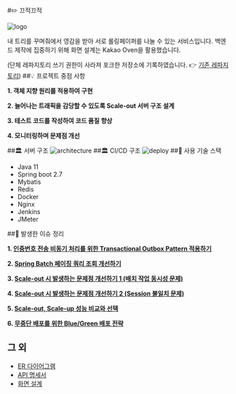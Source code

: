 #✏️ 끄적끄적

![logo](https://user-images.githubusercontent.com/20836023/210495864-5916d416-823e-4167-9260-b5356e4b0525.jpeg)

내 트리를 꾸며줘에서 영감을 받아 서로 롤링페이퍼를 나눌 수 있는 서비스입니다. 백엔드 제작에 집중하기 위해 화면 설계는 Kakao Oven을 활용했습니다.

(단체 레파지토리 쓰기 권한이 사라져 포크한 저장소에 기록하였습니다. 👉 [기존 레파지토리](https://github.com/f-lab-edu/ggeu-jeog-ggeu-jeog))
##💡 프로젝트 중점 사항

**1. 객체 지향 원리를 적용하여 구현**

**2. 늘어나는 트래픽을 감당할 수 있도록 Scale-out 서버 구조 설계**

**3. 테스트 코드를 작성하여 코드 품질 향상**

**4. 모니터링하며 문제점 개선**

##🏛 서버 구조
![architecture](https://user-images.githubusercontent.com/20836023/210495720-11e542a7-60a9-4453-9986-a7ba9767c245.png)
##🏛 CI/CD 구조
![deploy](https://user-images.githubusercontent.com/20836023/210496238-e13a2d69-ab01-40f5-97b7-fdafad36f1b1.png)
##🧺 사용 기술 스택

- Java 11
- Spring boot 2.7
- Mybatis
- Redis
- Docker
- Nginx
- Jenkins
- JMeter

##📎 발생한 이슈 정리

**1. [인증번호 전송 비동기 처리를 위한 Transactional Outbox Pattern 적용하기]()**

**2. [Spring Batch 페이징 쿼리 조회 개선하기]()**

**3. [Scale-out 시 발생하는 문제점 개선하기 1 (배치 작업 동시성 문제)]()**

**4. [Scale-out 시 발생하는 문제점 개선하기 2 (Session 불일치 문제)]()**

**5. [Scale-out, Scale-up 성능 비교와 선택]()**

**6. [무중단 배포를 위한 Blue/Green 배포 전략]()**

## 그 외
- [ER 다이어그램]()
- [API 명세서]()
- [화면 설계]()